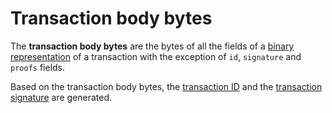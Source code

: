 # Transaction body bytes

The **transaction body bytes** are the bytes of all the fields of a [binary representation](/en/blockchain/binary-format/transaction-binary-format.md) of a transaction with the exception of `id`, `signature` and `proofs` fields.

Based on the transaction body bytes, the [transaction ID](/en/blockchain/transaction/transaction-id.md) and the [transaction signature](/en/blockchain/transaction/transaction-signature.md) are generated.
